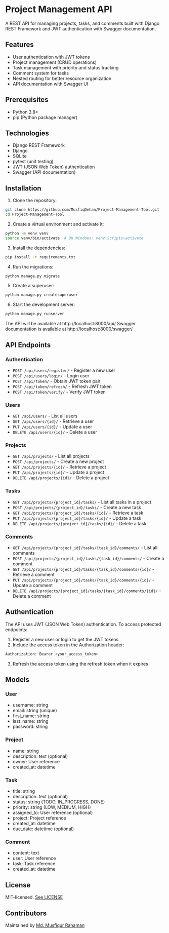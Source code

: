 # Project Management API

A REST API for managing projects, tasks, and comments built with Django REST Framework and JWT authentication with Swagger documentation.

## Features

- User authentication with JWT tokens
- Project management (CRUD operations)
- Task management with priority and status tracking
- Comment system for tasks
- Nested routing for better resource organization
- API documentation with Swagger UI

## Prerequisites

- Python 3.8+
- pip (Python package manager)

## Technologies

- Django REST Framework
- Django
- SQLite
- pytest (unit testing)
- JWT (JSON Web Token) authentication
- Swagger (API documentation)


## Installation

1. Clone the repository:
```bash
git clone https://github.com/MusfiqDehan/Project-Management-Tool.git
cd Project-Management-Tool
```
2. Create a virtual environment and activate it:
```bash
python -m venv venv
source venv/bin/activate  # On Windows: venv\Scripts\activate
```
3. Install the dependencies:
```bash
pip install -r requirements.txt
```
4. Run the migrations:
```bash
python manage.py migrate
```
5. Create a superuser:
```bash
python manage.py createsuperuser
```
6. Start the development server:
```bash
python manage.py runserver
```
The API will be available at http://localhost:8000/api/ Swagger documentation is available at http://localhost:8000/swagger/

## API Endpoints

### Authentication
- `POST /api/users/register/` - Register a new user
- `POST /api/users/login/`  - Login user
- `POST /api/token/` - Obtain JWT token pair
- `POST /api/token/refresh/` - Refresh JWT token
- `POST /api/token/verify/` - Verify JWT token

### Users
- `GET /api/users/` - List all users
- `GET /api/users/{id}/` - Retrieve a user
- `PUT /api/users/{id}/` - Update a user
- `DELETE /api/users/{id}/` - Delete a user

### Projects
- `GET /api/projects/` - List all projects
- `POST /api/projects/` - Create a new project
- `GET /api/projects/{id}/` - Retrieve a project
- `PUT /api/projects/{id}/` - Update a project
- `DELETE /api/projects/{id}/` - Delete a project

### Tasks
- `GET /api/projects/{project_id}/tasks/` - List all tasks in a project
- `POST /api/projects/{project_id}/tasks/` - Create a new task
- `GET /api/projects/{project_id}/tasks/{id}/` - Retrieve a task
- `PUT /api/projects/{project_id}/tasks/{id}/` - Update a task
- `DELETE /api/projects/{project_id}/tasks/{id}/` - Delete a task

### Comments
- `GET /api/projects/{project_id}/tasks/{task_id}/comments/` - List all comments
- `POST /api/projects/{project_id}/tasks/{task_id}/comments/` - Create a comment
- `GET /api/projects/{project_id}/tasks/{task_id}/comments/{id}/` - Retrieve a comment
- `PUT /api/projects/{project_id}/tasks/{task_id}/comments/{id}/` - Update a comment
- `DELETE /api/projects/{project_id}/tasks/{task_id}/comments/{id}/` - Delete a comment

## Authentication
The API uses JWT (JSON Web Token) authentication. To access protected endpoints:

1) Register a new user or login to get the JWT tokens
2) Include the access token in the Authorization header:
```bash
Authorization: Bearer <your_access_token>
```
3) Refresh the access token using the refresh token when it expires

## Models
### User
- username: string
- email: string (unique)
- first_name: string
- last_name: string
- password: string

### Project
- name: string
- description: text (optional)
- owner: User reference
- created_at: datetime

### Task
- title: string
- description: text (optional)
- status: string (TODO, IN_PROGRESS, DONE)
- priority: string (LOW, MEDIUM, HIGH)
- assigned_to: User reference (optional)
- project: Project reference
- created_at: datetime
- due_date: datetime (optional)

### Comment
- content: text
- user: User reference
- task: Task reference
- created_at: datetime

## License
MIT-licensed. [See LICENSE](LICENSE)

## Contributors
Maintained by [Md. Musfiqur Rahaman](https://github.com/musfiqdehan)
